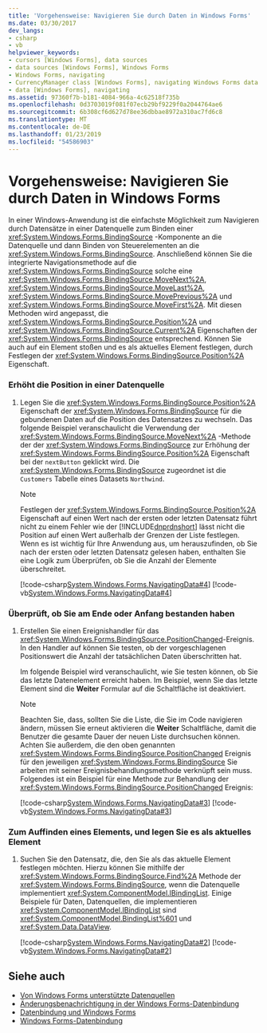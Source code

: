 ```yaml
---
title: 'Vorgehensweise: Navigieren Sie durch Daten in Windows Forms'
ms.date: 03/30/2017
dev_langs:
- csharp
- vb
helpviewer_keywords:
- cursors [Windows Forms], data sources
- data sources [Windows Forms], Windows Forms
- Windows Forms, navigating
- CurrencyManager class [Windows Forms], navigating Windows Forms data
- data [Windows Forms], navigating
ms.assetid: 97360f7b-b181-4084-966a-4c62518f735b
ms.openlocfilehash: 0d3703019f081f07ecb29bf9229f0a2044764ae6
ms.sourcegitcommit: 6b308cf6d627d78ee36dbbae8972a310ac7fd6c8
ms.translationtype: MT
ms.contentlocale: de-DE
ms.lasthandoff: 01/23/2019
ms.locfileid: "54586903"
---
```

# <a name="how-to-navigate-data-in-windows-forms"></a>Vorgehensweise: Navigieren Sie durch Daten in Windows Forms
In einer Windows-Anwendung ist die einfachste Möglichkeit zum Navigieren durch Datensätze in einer Datenquelle zum Binden einer <xref:System.Windows.Forms.BindingSource> -Komponente an die Datenquelle und dann Binden von Steuerelementen an die <xref:System.Windows.Forms.BindingSource>. Anschließend können Sie die integrierte Navigationsmethode auf die <xref:System.Windows.Forms.BindingSource> solche eine <xref:System.Windows.Forms.BindingSource.MoveNext%2A>, <xref:System.Windows.Forms.BindingSource.MoveLast%2A>, <xref:System.Windows.Forms.BindingSource.MovePrevious%2A> und <xref:System.Windows.Forms.BindingSource.MoveFirst%2A>. Mit diesen Methoden wird angepasst, die <xref:System.Windows.Forms.BindingSource.Position%2A> und <xref:System.Windows.Forms.BindingSource.Current%2A> Eigenschaften der <xref:System.Windows.Forms.BindingSource> entsprechend. Können Sie auch auf ein Element stoßen und es als aktuelles Element festlegen, durch Festlegen der <xref:System.Windows.Forms.BindingSource.Position%2A> Eigenschaft.  
  
### <a name="to-increment-the-position-in-a-data-source"></a>Erhöht die Position in einer Datenquelle  
  
1.  Legen Sie die <xref:System.Windows.Forms.BindingSource.Position%2A> Eigenschaft der <xref:System.Windows.Forms.BindingSource> für die gebundenen Daten auf die Position des Datensatzes zu wechseln. Das folgende Beispiel veranschaulicht die Verwendung der <xref:System.Windows.Forms.BindingSource.MoveNext%2A> -Methode der der <xref:System.Windows.Forms.BindingSource> zur Erhöhung der <xref:System.Windows.Forms.BindingSource.Position%2A> Eigenschaft bei der `nextButton` geklickt wird. Die <xref:System.Windows.Forms.BindingSource> zugeordnet ist die `Customers` Tabelle eines Datasets `Northwind`.  
  
    > [!NOTE]
    >  Festlegen der <xref:System.Windows.Forms.BindingSource.Position%2A> Eigenschaft auf einen Wert nach der ersten oder letzten Datensatz führt nicht zu einem Fehler wie der [!INCLUDE[dnprdnshort](../../../includes/dnprdnshort-md.md)] lässt nicht die Position auf einen Wert außerhalb der Grenzen der Liste festlegen. Wenn es ist wichtig für Ihre Anwendung aus, um herauszufinden, ob Sie nach der ersten oder letzten Datensatz gelesen haben, enthalten Sie eine Logik zum Überprüfen, ob Sie die Anzahl der Elemente überschreitet.  
  
     [!code-csharp[System.Windows.Forms.NavigatingData#4](../../../samples/snippets/csharp/VS_Snippets_Winforms/System.Windows.Forms.NavigatingData/CS/Form1.cs#4)]
     [!code-vb[System.Windows.Forms.NavigatingData#4](../../../samples/snippets/visualbasic/VS_Snippets_Winforms/System.Windows.Forms.NavigatingData/VB/Form1.vb#4)]  
  
### <a name="to-check-whether-you-have-passed-the-end-or-beginning"></a>Überprüft, ob Sie am Ende oder Anfang bestanden haben  
  
1.  Erstellen Sie einen Ereignishandler für das <xref:System.Windows.Forms.BindingSource.PositionChanged>-Ereignis. In den Handler auf können Sie testen, ob der vorgeschlagenen Positionswert die Anzahl der tatsächlichen Daten überschritten hat.  
  
     Im folgende Beispiel wird veranschaulicht, wie Sie testen können, ob Sie das letzte Datenelement erreicht haben. Im Beispiel, wenn Sie das letzte Element sind die **Weiter** Formular auf die Schaltfläche ist deaktiviert.  
  
    > [!NOTE]
    >  Beachten Sie, dass, sollten Sie die Liste, die Sie im Code navigieren ändern, müssen Sie erneut aktivieren die **Weiter** Schaltfläche, damit die Benutzer die gesamte Dauer der neuen Liste durchsuchen können. Achten Sie außerdem, die den oben genannten <xref:System.Windows.Forms.BindingSource.PositionChanged> Ereignis für den jeweiligen <xref:System.Windows.Forms.BindingSource> Sie arbeiten mit seiner Ereignisbehandlungsmethode verknüpft sein muss. Folgendes ist ein Beispiel für eine Methode zur Behandlung der <xref:System.Windows.Forms.BindingSource.PositionChanged> Ereignis:  
  
     [!code-csharp[System.Windows.Forms.NavigatingData#3](../../../samples/snippets/csharp/VS_Snippets_Winforms/System.Windows.Forms.NavigatingData/CS/Form1.cs#3)]
     [!code-vb[System.Windows.Forms.NavigatingData#3](../../../samples/snippets/visualbasic/VS_Snippets_Winforms/System.Windows.Forms.NavigatingData/VB/Form1.vb#3)]  
  
### <a name="to-find-an-item-and-set-it-as-the-current-item"></a>Zum Auffinden eines Elements, und legen Sie es als aktuelles Element  
  
1.  Suchen Sie den Datensatz, die, den Sie als das aktuelle Element festlegen möchten. Hierzu können Sie mithilfe der <xref:System.Windows.Forms.BindingSource.Find%2A> Methode der <xref:System.Windows.Forms.BindingSource>, wenn die Datenquelle implementiert <xref:System.ComponentModel.IBindingList>. Einige Beispiele für Daten, Datenquellen, die implementieren <xref:System.ComponentModel.IBindingList> sind <xref:System.ComponentModel.BindingList%601> und <xref:System.Data.DataView>.  
  
     [!code-csharp[System.Windows.Forms.NavigatingData#2](../../../samples/snippets/csharp/VS_Snippets_Winforms/System.Windows.Forms.NavigatingData/CS/Form1.cs#2)]
     [!code-vb[System.Windows.Forms.NavigatingData#2](../../../samples/snippets/visualbasic/VS_Snippets_Winforms/System.Windows.Forms.NavigatingData/VB/Form1.vb#2)]  
  
## <a name="see-also"></a>Siehe auch
- [Von Windows Forms unterstützte Datenquellen](../../../docs/framework/winforms/data-sources-supported-by-windows-forms.md)
- [Änderungsbenachrichtigung in der Windows Forms-Datenbindung](../../../docs/framework/winforms/change-notification-in-windows-forms-data-binding.md)
- [Datenbindung und Windows Forms](../../../docs/framework/winforms/data-binding-and-windows-forms.md)
- [Windows Forms-Datenbindung](../../../docs/framework/winforms/windows-forms-data-binding.md)

